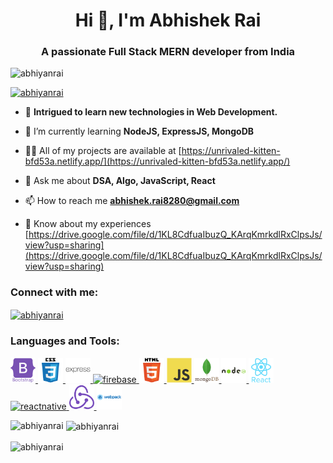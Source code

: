 <h1 align="center">Hi 👋, I'm Abhishek Rai</h1>
<h3 align="center">A passionate Full Stack MERN developer from India</h3>

<p align="left"> <img src="https://komarev.com/ghpvc/?username=abhiyanrai&label=Profile%20views&color=0e75b6&style=flat" alt="abhiyanrai" /> </p>

<p align="left"> <a href="https://github.com/ryo-ma/github-profile-trophy"><img src="https://github-profile-trophy.vercel.app/?username=abhiyanrai" alt="abhiyanrai" /></a> </p>

- 🔭 **Intrigued to learn new technologies in Web Development.**

- 🌱 I’m currently learning **NodeJS, ExpressJS, MongoDB**

- 👨‍💻 All of my projects are available at [https://unrivaled-kitten-bfd53a.netlify.app/](https://unrivaled-kitten-bfd53a.netlify.app/)

- 💬 Ask me about **DSA, Algo, JavaScript, React**

- 📫 How to reach me **abhishek.rai8280@gmail.com**

- 📄 Know about my experiences [https://drive.google.com/file/d/1KL8CdfuaIbuzQ_KArqKmrkdlRxClpsJs/view?usp=sharing](https://drive.google.com/file/d/1KL8CdfuaIbuzQ_KArqKmrkdlRxClpsJs/view?usp=sharing)

<h3 align="left">Connect with me:</h3>
<p align="left">
<a href="https://linkedin.com/in/abhiyanrai" target="blank"><img align="center" src="https://raw.githubusercontent.com/rahuldkjain/github-profile-readme-generator/master/src/images/icons/Social/linked-in-alt.svg" alt="abhiyanrai" height="30" width="40" /></a>
</p>

<h3 align="left">Languages and Tools:</h3>
<p align="left"> <a href="https://getbootstrap.com" target="_blank" rel="noreferrer"> <img src="https://raw.githubusercontent.com/devicons/devicon/master/icons/bootstrap/bootstrap-plain-wordmark.svg" alt="bootstrap" width="40" height="40"/> </a> <a href="https://www.w3schools.com/css/" target="_blank" rel="noreferrer"> <img src="https://raw.githubusercontent.com/devicons/devicon/master/icons/css3/css3-original-wordmark.svg" alt="css3" width="40" height="40"/> </a> <a href="https://expressjs.com" target="_blank" rel="noreferrer"> <img src="https://raw.githubusercontent.com/devicons/devicon/master/icons/express/express-original-wordmark.svg" alt="express" width="40" height="40"/> </a> <a href="https://firebase.google.com/" target="_blank" rel="noreferrer"> <img src="https://www.vectorlogo.zone/logos/firebase/firebase-icon.svg" alt="firebase" width="40" height="40"/> </a> <a href="https://www.w3.org/html/" target="_blank" rel="noreferrer"> <img src="https://raw.githubusercontent.com/devicons/devicon/master/icons/html5/html5-original-wordmark.svg" alt="html5" width="40" height="40"/> </a> <a href="https://developer.mozilla.org/en-US/docs/Web/JavaScript" target="_blank" rel="noreferrer"> <img src="https://raw.githubusercontent.com/devicons/devicon/master/icons/javascript/javascript-original.svg" alt="javascript" width="40" height="40"/> </a> <a href="https://www.mongodb.com/" target="_blank" rel="noreferrer"> <img src="https://raw.githubusercontent.com/devicons/devicon/master/icons/mongodb/mongodb-original-wordmark.svg" alt="mongodb" width="40" height="40"/> </a> <a href="https://nodejs.org" target="_blank" rel="noreferrer"> <img src="https://raw.githubusercontent.com/devicons/devicon/master/icons/nodejs/nodejs-original-wordmark.svg" alt="nodejs" width="40" height="40"/> </a> <a href="https://reactjs.org/" target="_blank" rel="noreferrer"> <img src="https://raw.githubusercontent.com/devicons/devicon/master/icons/react/react-original-wordmark.svg" alt="react" width="40" height="40"/> </a> <a href="https://reactnative.dev/" target="_blank" rel="noreferrer"> <img src="https://reactnative.dev/img/header_logo.svg" alt="reactnative" width="40" height="40"/> </a> <a href="https://redux.js.org" target="_blank" rel="noreferrer"> <img src="https://raw.githubusercontent.com/devicons/devicon/master/icons/redux/redux-original.svg" alt="redux" width="40" height="40"/> </a> <a href="https://webpack.js.org" target="_blank" rel="noreferrer"> <img src="https://raw.githubusercontent.com/devicons/devicon/d00d0969292a6569d45b06d3f350f463a0107b0d/icons/webpack/webpack-original-wordmark.svg" alt="webpack" width="40" height="40"/> </a> </p>

<p><img align="left" src="https://github-readme-stats.vercel.app/api/top-langs?username=abhiyanrai&show_icons=true&locale=en&layout=compact" alt="abhiyanrai" /></p>

<p>&nbsp;<img align="center" src="https://github-readme-stats.vercel.app/api?username=abhiyanrai&show_icons=true&locale=en" alt="abhiyanrai" /></p>

<p><img align="center" src="https://github-readme-streak-stats.herokuapp.com/?user=abhiyanrai&" alt="abhiyanrai" /></p>



